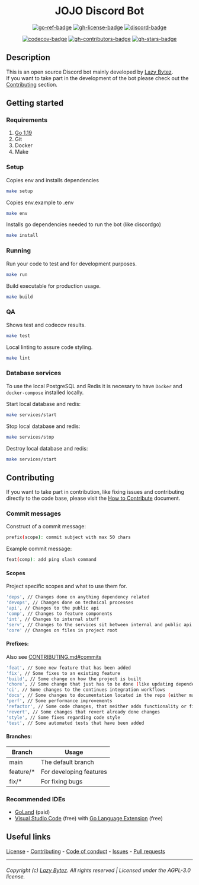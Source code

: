 <div align="center">

# JOJO Discord Bot

[![go-ref-badge][go-ref-badge]][go-ref]
[![gh-license-badge][gh-license-badge]][gh-license]
[![discord-badge][discord-badge]][discord]

[![codecov-badge][codecov-badge]][codecov]
[![gh-contributors-badge][gh-contributors-badge]][gh-contributors]
[![gh-stars-badge][gh-stars-badge]][gh-stars]

</div>

## Description

This is an open source Discord bot mainly developed by [Lazy Bytez][gh-team].  
If you want to take part in the development of the bot please check out
the [Contributing](https://github.com/lazybytez/jojo-discord-bot#contributing) section.

## Getting started

### Requirements

1. [Go 1.19](https://go.dev/doc/install)
2. Git
3. Docker
4. Make 

### Setup

Copies env and installs dependencies

```bash 
make setup
```

Copies env.example to .env

```bash 
make env
```

Installs go dependencies needed to run the bot (like discordgo)

```bash 
make install
```

### Running

Run your code to test and for development purposes.

```bash
make run 
```

Build executable for production usage.

```bash 
make build 
```

### QA

Shows test and codecov results.

```bash
make test
```

Local linting to assure code styling.

```bash
make lint
```

### Database services
To use the local PostgreSQL and Redis it is necesary to have `Docker` and `docker-compose`
installed locally.

Start local database and redis:
```bash
make services/start
```

Stop local database and redis:
```bash
make services/stop
```

Destroy local database and redis:
```bash
make services/start
```

## Contributing

If you want to take part in contribution, like fixing issues and contributing directly to the code base, please visit
the [How to Contribute][gh-contribute] document.

### Commit messages

Construct of a commit message:

```bash
prefix(scope): commit subject with max 50 chars
```

Example commit message:

```bash
feat(comp): add ping slash command
```

#### Scopes

Project specific scopes and what to use them for.

```bash
'deps', // Changes done on anything dependency related
'devops', // Changes done on technical processes
'api', // Changes to the public api
'comp', // Changes to feature components
'int', // Changes to internal stuff
'serv', // Changes to the services sit between internal and public api
'core' // Changes on files in project root
```

#### Prefixes:

Also see [CONTRIBUTING.md#commits](https://github.com/lazybytez/.github/blob/main/docs/CONTRIBUTING.md#commits)

```bash
'feat', // Some new feature that has been added
'fix', // Some fixes to an existing feature
'build', // Some change on how the project is built
'chore', // Some change that just has to be done (like updating dependencies)
'ci', // Some changes to the continues integration workflows
'docs', // Some changes to documentation located in the repo (either markdown files or code DocBlocks)
'perf', // Some performance improvements
'refactor', // Some code changes, that neither adds functionality or fixes a bug
'revert', // Some changes that revert already done changes
'style', // Some fixes regarding code style
'test', // Some automated tests that have been added
```

#### Branches:

| Branch     | Usage                                  |
|------------|----------------------------------------|
| main       | The default branch                     |
| feature/*  | For developing features                |
| fix/*      | For fixing bugs                        |

### Recommended IDEs

- [GoLand](https://www.jetbrains.com/de-de/go/) (paid)
- [Visual Studio Code](https://code.visualstudio.com/) (free)
  with [Go Language Extension](https://marketplace.visualstudio.com/items?itemName=golang.go) (free)

## Useful links

[License][gh-license] -
[Contributing][gh-contribute] -
[Code of conduct][gh-codeofconduct] -
[Issues][gh-issues] -
[Pull requests][gh-pulls]

<hr>  

###### Copyright (c) [Lazy Bytez][gh-team]. All rights reserved | Licensed under the AGPL-3.0 license.

<!-- Variables -->

[go-ref-badge]: https://img.shields.io/badge/godoc-reference-89dceb?style=for-the-badge&colorA=302D41&logo=go

[go-ref]: https://pkg.go.dev/github.com/lazybytez/jojo-discord-bot

[gh-license-badge]: https://img.shields.io/github/license/lazybytez/jojo-discord-bot?logo=gnu&style=for-the-badge&colorA=302D41&colorB=eba0ac

[gh-license]: https://github.com/lazybytez/jojo-discord-bot/blob/main/LICENSE

[discord-badge]: https://img.shields.io/discord/735171597362659328?label=Discord&logo=discord&style=for-the-badge&colorA=302D41&colorB=b4befe

[discord]: https://discord.gg/bcV6TN2k9V

[codecov-badge]: https://img.shields.io/codecov/c/github/lazybytez/jojo-discord-bot?style=for-the-badge&colorA=302D41

[codecov]: https://app.codecov.io/gh/lazybytez/jojo-discord-bot

[gh-contributors-badge]: https://img.shields.io/github/contributors/lazybytez/jojo-discord-bot?style=for-the-badge&colorA=302D41&colorB=cba6f7

[gh-contributors]: https://github.com/lazybytez/jojo-discord-bot/graphs/contributors

[gh-stars-badge]: https://img.shields.io/github/stars/lazybytez/jojo-discord-bot?colorA=302D41&colorB=f9e2af&style=for-the-badge

[gh-stars]: https://github.com/lazybytez/jojo-discord-bot/stargazers

[gh-contribute]: https://github.com/lazybytez/.github/blob/main/docs/CONTRIBUTING.md

[gh-codeofconduct]: https://github.com/lazybytez/.github/blob/main/docs/CODE_OF_CONDUCT.md

[gh-issues]: https://github.com/lazybytez/jojo-discord-bot/issues

[gh-pulls]: https://github.com/lazybytez/jojo-discord-bot/pulls

[gh-team]: https://github.com/lazybytez
